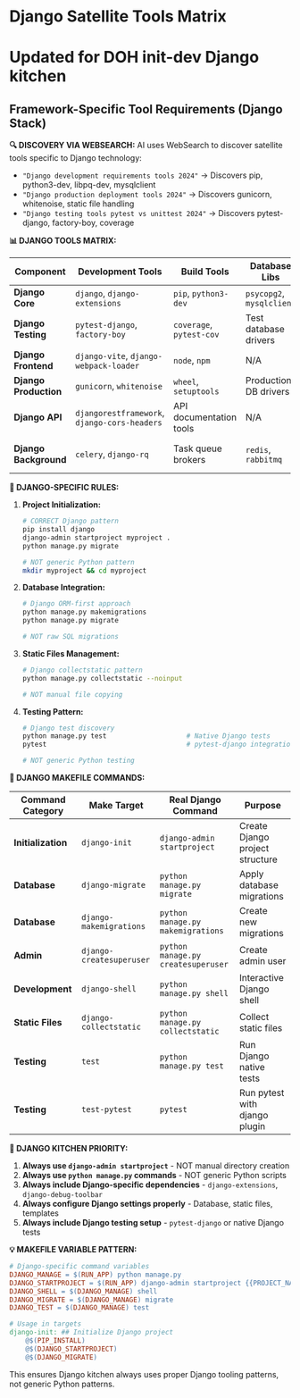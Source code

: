 # Django Satellite Tools Matrix
# Updated for DOH init-dev Django kitchen

## Framework-Specific Tool Requirements (Django Stack)

**🔍 DISCOVERY VIA WEBSEARCH:**
AI uses WebSearch to discover satellite tools specific to Django technology:
- `"Django development requirements tools 2024"` → Discovers pip, python3-dev, libpq-dev, mysqlclient
- `"Django production deployment tools 2024"` → Discovers gunicorn, whitenoise, static file handling
- `"Django testing tools pytest vs unittest 2024"` → Discovers pytest-django, factory-boy, coverage

**📊 DJANGO TOOLS MATRIX:**

| Component | Development Tools | Build Tools | Database Libs | System Tools |
|-----------|------------------|-------------|---------------|--------------|
| **Django Core** | `django`, `django-extensions` | `pip`, `python3-dev` | `psycopg2`, `mysqlclient` | `python3`, `git` |
| **Django Testing** | `pytest-django`, `factory-boy` | `coverage`, `pytest-cov` | Test database drivers | `build-essential` |
| **Django Frontend** | `django-vite`, `django-webpack-loader` | `node`, `npm` | N/A | `nodejs` |
| **Django Production** | `gunicorn`, `whitenoise` | `wheel`, `setuptools` | Production DB drivers | `supervisor` |
| **Django API** | `djangorestframework`, `django-cors-headers` | API documentation tools | N/A | N/A |
| **Django Background** | `celery`, `django-rq` | Task queue brokers | `redis`, `rabbitmq` | Queue system tools |

**🚨 DJANGO-SPECIFIC RULES:**

1. **Project Initialization:**
   ```bash
   # CORRECT Django pattern
   pip install django
   django-admin startproject myproject .
   python manage.py migrate
   
   # NOT generic Python pattern
   mkdir myproject && cd myproject
   ```

2. **Database Integration:**
   ```bash
   # Django ORM-first approach
   python manage.py makemigrations
   python manage.py migrate
   
   # NOT raw SQL migrations
   ```

3. **Static Files Management:**
   ```bash
   # Django collectstatic pattern
   python manage.py collectstatic --noinput
   
   # NOT manual file copying
   ```

4. **Testing Pattern:**
   ```bash
   # Django test discovery
   python manage.py test                    # Native Django tests
   pytest                                   # pytest-django integration
   
   # NOT generic Python testing
   ```

**🔧 DJANGO MAKEFILE COMMANDS:**

| Command Category | Make Target | Real Django Command | Purpose |
|------------------|-------------|---------------------|---------|
| **Initialization** | `django-init` | `django-admin startproject` | Create Django project structure |
| **Database** | `django-migrate` | `python manage.py migrate` | Apply database migrations |
| **Database** | `django-makemigrations` | `python manage.py makemigrations` | Create new migrations |
| **Admin** | `django-createsuperuser` | `python manage.py createsuperuser` | Create admin user |
| **Development** | `django-shell` | `python manage.py shell` | Interactive Django shell |
| **Static Files** | `django-collectstatic` | `python manage.py collectstatic` | Collect static files |
| **Testing** | `test` | `python manage.py test` | Run Django native tests |
| **Testing** | `test-pytest` | `pytest` | Run pytest with django plugin |

**🎯 DJANGO KITCHEN PRIORITY:**

1. **Always use `django-admin startproject`** - NOT manual directory creation
2. **Always use `python manage.py` commands** - NOT generic Python scripts  
3. **Always include Django-specific dependencies** - `django-extensions`, `django-debug-toolbar`
4. **Always configure Django settings properly** - Database, static files, templates
5. **Always include Django testing setup** - `pytest-django` or native Django tests

**💡 MAKEFILE VARIABLE PATTERN:**

```makefile
# Django-specific command variables
DJANGO_MANAGE = $(RUN_APP) python manage.py
DJANGO_STARTPROJECT = $(RUN_APP) django-admin startproject {{PROJECT_NAME}} .
DJANGO_SHELL = $(DJANGO_MANAGE) shell
DJANGO_MIGRATE = $(DJANGO_MANAGE) migrate
DJANGO_TEST = $(DJANGO_MANAGE) test

# Usage in targets
django-init: ## Initialize Django project
	@$(PIP_INSTALL)
	@$(DJANGO_STARTPROJECT) 
	@$(DJANGO_MIGRATE)
```

This ensures Django kitchen always uses proper Django tooling patterns, not generic Python patterns.